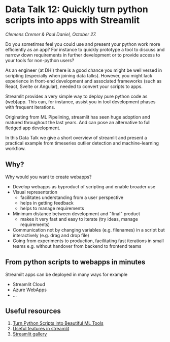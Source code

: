# Data Talk 12: Quickly turn python scripts into apps with Streamlit

*Clemens Cremer & Paul Daniel, October 27.*

Do you sometimes feel you could use and present your python work more efficiently as an app? For instance to quickly prototype a tool to discuss and narrow down requirements in further development or to provide access to your tools for non-python users?
 
As an engineer (at DHI) there is a good chance you might be well versed in scripting (especially when joining data talks).
However, you might lack experience in front-end development and associated frameworks (such as React, Svelte or Angular), needed to convert your scripts to apps.

Streamlit provides a very simple way to deploy pure python code as (web)app. 
This can, for instance, assist you in tool development phases with frequent iterations. 

Originating from ML Pipelining, streamlit has seen huge adoption and matured throughout the last years. And can pose an alternative to full fledged app development.

In this Data Talk we give a short overview of streamlit and present a practical example from timeseries outlier detection and machine-learning workflow.

## Why?

Why would you want to create webapps?  

* Develop webapps as byproduct of scripting and enable broader use
* Visual representation  
    * facilitates understanding from a user perspective
    * helps in getting feedback
    * helps to manage requirements
* Minimum distance between development and "final" product
    * makes it very fast and easy to iterate (try ideas, manage requirements)
* Communication not by changing variables (e.g. filenames) in a script but interactively (e.g. drag and drop file) 
* Going from experiments to production, facilitating fast iterations in small teams e.g. without handover from backend to frontend teams


## From python scripts to webapps in minutes

Streamilt apps can be deployed in many ways for example

* Streamlit Cloud
* Azure WebApps
* ...

## Useful resources 

1. [Turn Python Scripts into Beautiful ML Tools](https://towardsdatascience.com/coding-ml-tools-like-you-code-ml-models-ddba3357eace)
2. [Useful features in streamlit](https://towardsdatascience.com/10-features-your-streamlit-ml-app-cant-do-without-implemented-f6b4f0d66d36)
3. [Streamlit gallery](https://streamlit.io/gallery)
